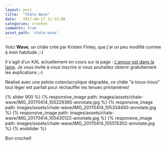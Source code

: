 ```yaml
---
layout: post
title:  "Châle Wave"
date:   2017-04-17 11:15:00
categories: crochet
comments: true
asset_path: 'chale-wave'
---
```


Voici **Wave**, un châle créé par Kristen Finley, que j'ai un peu modifié comme à mon habitude ;-)

Il s'agit d'un KAL actuellement en cours sur la page : [L'amour est dans la laine](https://www.facebook.com/groups/1488682458061582/).
Je vous invite à vous inscrire si vous souhaitez obtenir gratuitement les explications ;-)

Réalisé avec une pelote coton/acrylique dégradée, ce châle "à trous-trous" tout léger est parfait pour réchauffer les tenues printanières!

{% slider 900 %}
{% responsive_image path: images/assets/chale-wave/IMG_20170414_105229365-annotate.jpg %}
{% responsive_image path: images/assets/chale-wave/IMG_20170414_105334450-annotate.jpg %}
{% responsive_image path: images/assets/chale-wave/IMG_20170414_105430122-annotate.jpg %}
{% responsive_image path: images/assets/chale-wave/IMG_20170414_105515302-annotate.jpg %}
{% endslider %}

Bon crochet!
